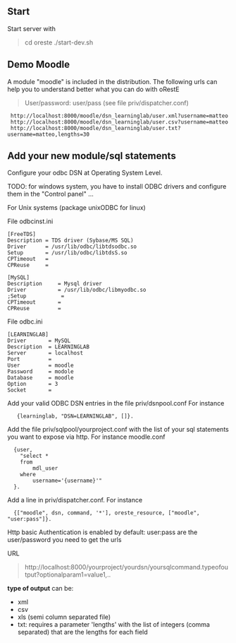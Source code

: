 ## Start ##

Start server with

> cd oreste
> ./start-dev.sh

## Demo Moodle ##

A module "moodle" is included in the distribution. The following urls can help you to understand better what you can do with oRestE

> User/password: user/pass (see file priv/dispatcher.conf)

```
 http://localhost:8000/moodle/dsn_learninglab/user.xml?username=matteo
 http://localhost:8000/moodle/dsn_learninglab/user.csv?username=matteo
 http://localhost:8000/moodle/dsn_learninglab/user.txt?username=matteo,lengths=30
```

## Add your new module/sql statements ##

Configure your odbc DSN at Operating System Level.

TODO: for windows system, you have to install ODBC drivers and configure them in the "Control panel" ...

For Unix systems (package unixODBC for linux)

File odbcinst.ini

```
[FreeTDS]
Description	= TDS driver (Sybase/MS SQL)
Driver		= /usr/lib/odbc/libtdsodbc.so
Setup		= /usr/lib/odbc/libtdsS.so
CPTimeout	= 
CPReuse		= 

[MySQL]
Description     = Mysql driver
Driver          = /usr/lib/odbc/libmyodbc.so
;Setup           =
CPTimeout       =
CPReuse         =
```

File odbc.ini

```
[LEARNINGLAB]
Driver       = MySQL
Description  = LEARNINGLAB
Server       = localhost
Port         =
User         = moodle
Password     = modole
Database     = moodle
Option       = 3
Socket       =
```

Add your valid ODBC DSN entries in the file priv/dsnpool.conf
For instance

```
   {learninglab, "DSN=LEARNINGLAB", []}.
```


Add the file priv/sqlpool/yourproject.conf with the list of your sql statements you want to expose via http. For instance moodle.conf

```
  {user, 
	"select *
	from
		mdl_user 
	where
		username='{username}'"
  }.
```


Add a line in priv/dispatcher.conf. For instance

```
  {["moodle", dsn, command, '*'], oreste_resource, ["moodle", "user:pass"]}.
```

Http basic Authentication is enabled by default: user:pass are the user/password you need to get the urls

URL

> http://localhost:8000/yourproject/yourdsn/yoursqlcommand.typeofoutput?optionalparam1=value1,..

**type of output** can be:

  * xml
  * csv
  * xls  (semi column separated file)
  * txt: requires a parameter 'lengths' with the list of integers (comma separated) that are the lengths for each field
